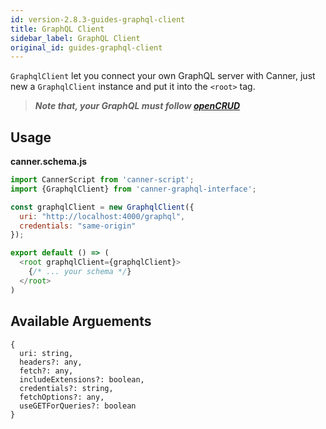 ```yaml
---
id: version-2.8.3-guides-graphql-client
title: GraphQL Client
sidebar_label: GraphQL Client
original_id: guides-graphql-client
---
```


`GraphqlClient` let you connect your own GraphQL server with Canner, just new a `GraphqlClient` instance and put it into the `<root>` tag. 

> ***Note that, your GraphQL **must** follow [openCRUD](https://github.com/opencrud/opencrud)***

## Usage

**canner.schema.js**
```js
import CannerScript from 'canner-script';
import {GraphqlClient} from 'canner-graphql-interface';

const graphqlClient = new GraphqlClient({
  uri: "http://localhost:4000/graphql",
  credentials: "same-origin"
});

export default () => (
  <root graphqlClient={graphqlClient}>
    {/* ... your schema */}
  </root>
)
```

## Available Arguements

```
{
  uri: string,
  headers?: any,
  fetch?: any,
  includeExtensions?: boolean,
  credentials?: string,
  fetchOptions?: any,
  useGETForQueries?: boolean
}
```

